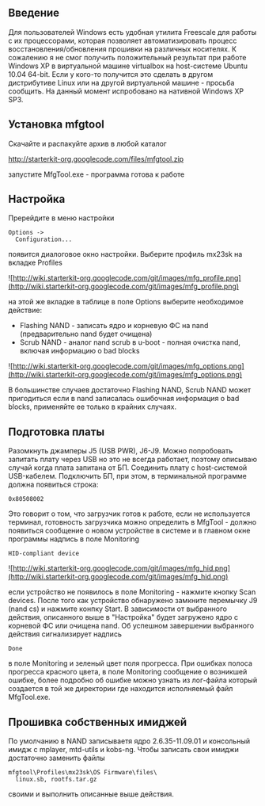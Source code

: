 ## Введение ##

Для пользователей Windows есть удобная утилита Freescale для работы с их процессорами, которая позволяет автоматизировать процесс восстановления/обновления прошивки на различных носителях. К сожалению я не смог получить положительный результат при работе Windows XP в виртуальной машине virtualbox на host-системе Ubuntu 10.04 64-bit. Если у кого-то получится это сделать в другом дистрибутиве Linux или на другой виртуальной машине - просьба сообщить. На данный момент испробовано на нативной Windows XP SP3.


## Установка mfgtool ##

Скачайте и распакуйте архив в любой каталог

http://starterkit-org.googlecode.com/files/mfgtool.zip

запустите MfgTool.exe - программа готова к работе

## Настройка ##

Пререйдите в меню настройки
```
Options ->
  Configuration...
```

появится диалоговое окно настройки. Выберите профиль mx23sk на вкладке Profiles

![http://wiki.starterkit-org.googlecode.com/git/images/mfg_profile.png](http://wiki.starterkit-org.googlecode.com/git/images/mfg_profile.png)

на этой же вкладке в таблице в поле Options выберите необходимое действие:
  * Flashing NAND - записать ядро и корневую ФС на nand (предварительно nand будет очищена)
  * Scrub NAND - аналог nand scrub в u-boot - полная очистка nand, включая информацию о bad blocks

![http://wiki.starterkit-org.googlecode.com/git/images/mfg_options.png](http://wiki.starterkit-org.googlecode.com/git/images/mfg_options.png)

В большинстве случаев достаточно Flashing NAND, Scrub NAND может пригодиться если в nand записалась ошибочная информация о bad blocks, применяйте ее только в крайних случаях.

## Подготовка платы ##

Разомкнуть джамперы J5 (USB PWR), J6-J9. Можно попробовать запитать плату через USB но это не всегда работает, поэтому описываю случай когда плата запитана от БП. Соединить плату с host-системой USB-кабелем. Подключить БП, при этом, в терминальной программе должна появиться строка:

```
0x80508002
```

Это говорит о том, что загрузчик готов к работе, если не используется терминал, готовность загрузчика можно определить в MfgTool - должно появиться сообщение о новом устройстве в системе и в главном окне программы надпись в поле Monitoring

```
HID-compliant device
```

![http://wiki.starterkit-org.googlecode.com/git/images/mfg_hid.png](http://wiki.starterkit-org.googlecode.com/git/images/mfg_hid.png)

если устройство не появилось в поле Monitoring - нажмите кнопку Scan devices. После того как устройство обнаружено замкните перемычку J9 (nand cs) и нажмите конпку Start. В зависимости от выбранного действия, описанного выше в "Настройка" будет загружено ядро с корневой ФС или очищена nand. Об успешном завершении выбранного действия сигнализирует надпись

```
Done
```

в поле Monitoring и зеленый цвет поля прогресса. При ошибках полоса прогресса красного цвета, в поле Monitoring сообщение о возникшей ошибке, более подробно об ошибке можно узнать из лог-файла который создается в той же директории где находится исполняемый файл MfgTool.exe.

## Прошивка собственных имиджей ##

По умолчанию в NAND записываетя ядро 2.6.35-11.09.01 и консольный имидж с mplayer, mtd-utils и kobs-ng. Чтобы записать свои имиджи достаточно заменить файлы

```
mfgtool\Profiles\mx23sk\OS Firmware\files\
  linux.sb, rootfs.tar.gz
```

своими и выполнить описанные выше действия.